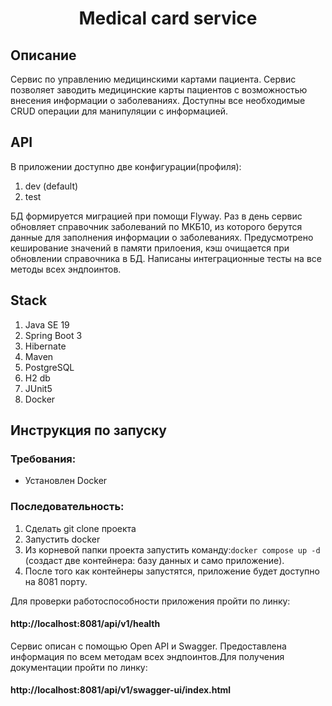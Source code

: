 <h1 align="center">Medical card service</h1>

## Описание
Сервис по управлению медицинскими картами пациента.
Сервис позволяет заводить медицинские карты пациентов с возможностью внесения информации о заболеваниях. 
Доступны все необходимые CRUD операции для манипуляции с информацией.

## API
В приложении доступно две конфигурации(профиля): 
1. dev (default)
2. test

БД формируется миграцией при помощи Flyway.
Раз в день сервис обновляет справочник заболеваний по МКБ10, из которого берутся данные для заполнения информации о заболеваниях.
Предусмотрено кеширование значений в памяти прилоения, кэш очищается при обновлении справочника в БД.
Написаны интеграционные тесты на все методы всех эндпоинтов.

## Stack
1. Java SE 19
2. Spring Boot 3
3. Hibernate
4. Maven
5. PostgreSQL
6. H2 db
7. JUnit5
8. Docker

## Инструкция по запуску
### Требования:
- Установлен Docker
### Последовательность:
1. Сделать git clone проекта
2. Запустить docker
3. Из корневой папки проекта запустить команду:```docker compose up -d``` (создаст две контейнера: базу данных и само приложение).
4. После того как контейнеры запустятся, приложение будет доступно на 8081 порту.

Для проверки работоспособности приложения пройти по линку:
#### http://localhost:8081/api/v1/health
Сервис описан с помощью Open API и Swagger. Предоставлена информация по всем методам всех эндпоинтов.Для получения документации пройти по линку:
#### http://localhost:8081/api/v1/swagger-ui/index.html




